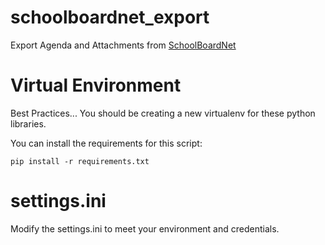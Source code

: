# schoolboardnet_export
Export Agenda and Attachments from [SchoolBoardNet](SchoolBoardNet|http://schoolboard.net/)

# Virtual Environment
Best Practices... You should be creating a new virtualenv for these python libraries.

You can install the requirements for this script:
```
pip install -r requirements.txt
```

# settings.ini
Modify the settings.ini to meet your environment and credentials.
